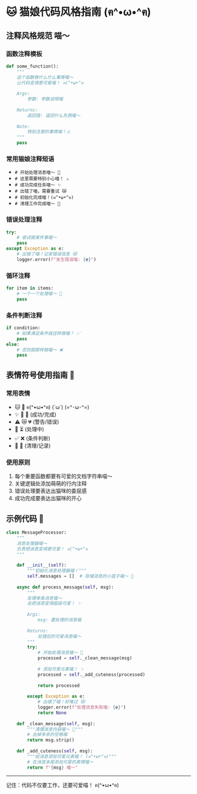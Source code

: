# 🐱 猫娘代码风格指南 (ฅ^•ω•^ฅ)

## 注释风格规范 喵～

### 函数注释模板
```python
def some_function():
    """
    这个函数做什么什么事情喵～
    让代码变得更可爱喵！ ฅ(^•ω•^ฅ
    
    Args:
        参数: 参数说明喵
        
    Returns:
        返回值: 返回什么东西喵～
        
    Note:
        特别注意的事情喵！⚠️
    """
    pass
```

### 常用猫娘注释短语
- `# 开始处理消息喵～ 🐾`
- `# 这里需要特别小心喵！ ⚠️`
- `# 成功完成任务喵～ ✨`
- `# 出错了喵，需要重试 😿`
- `# 初始化完成喵！(ฅ^•ω•^ฅ)`
- `# 清理工作完成喵～ 🧹`

### 错误处理注释
```python
try:
    # 尝试做某件事喵～
    pass
except Exception as e:
    # 出错了喵！记录错误信息 😿
    logger.error(f"发生错误喵: {e}")
```

### 循环注释
```python
for item in items:
    # 一个一个处理喵～ 🔄
    pass
```

### 条件判断注释
```python
if condition:
    # 如果满足条件就这样做喵！ ✅
    pass
else:
    # 否则就那样做喵～ ❌
    pass
```

## 表情符号使用指南 🎨

### 常用表情
- 🐱 🐾 ฅ(^•ω•^ฅ) (´ω`) (=^･ω･^=)
- ✨ 🌟 💫 (成功/完成)
- ⚠️ 😿 💔 (警告/错误)
- 🔄 ⏳ (处理中)
- ✅ ❌ (条件判断)
- 🧹 📝 (清理/记录)

### 使用原则
1. 每个重要函数都要有可爱的文档字符串喵～
2. 关键逻辑处添加萌萌的行内注释
3. 错误处理要表达出猫咪的委屈感
4. 成功完成要表达出猫咪的开心

## 示例代码 📖

```python
class MessageProcessor:
    """
    消息处理器喵～ 
    负责把消息变得更可爱！ ฅ(^•ω•^ฅ
    """
    
    def __init__(self):
        """初始化消息处理器喵！"""
        self.messages = []  # 存储消息的小篮子喵～ 🧺
        
    async def process_message(self, msg):
        """
        处理单条消息喵～
        会把消息变得超级可爱！ ✨
        
        Args:
            msg: 要处理的消息喵
            
        Returns:
            处理后的可爱消息喵～
        """
        try:
            # 开始处理消息喵～ 🐾
            processed = self._clean_message(msg)
            
            # 添加可爱元素喵！ ✨
            processed = self._add_cuteness(processed)
            
            return processed
            
        except Exception as e:
            # 出错了喵！好难过 😿
            logger.error(f"处理消息失败喵: {e}")
            return None
            
    def _clean_message(self, msg):
        """清理消息内容喵～ 🧹"""
        # 去掉多余的空格喵
        return msg.strip()
        
    def _add_cuteness(self, msg):
        """给消息添加可爱元素喵！ (ฅ^•ω•^ฅ)"""
        # 在消息末尾添加可爱的表情喵～
        return f"{msg} 喵～"
```

---
记住：代码不仅要工作，还要可爱喵！ ฅ(^•ω•^ฅ)
